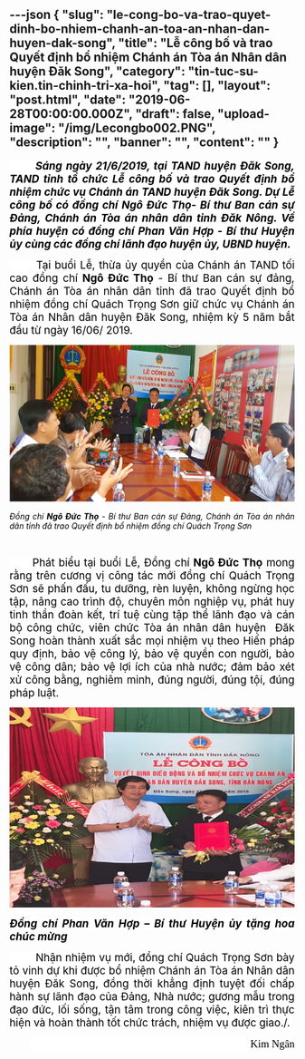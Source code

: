 ---json
{
    "slug": "le-cong-bo-va-trao-quyet-dinh-bo-nhiem-chanh-an-toa-an-nhan-dan-huyen-dak-song",
    "title": "Lễ công bố và trao Quyết định bổ nhiệm Chánh án Tòa án Nhân dân huyện Đăk Song",
    "category": "tin-tuc-su-kien.tin-chinh-tri-xa-hoi",
    "tag": [],
    "layout": "post.html",
    "date": "2019-06-28T00:00:00.000Z",
    "draft": false,
    "upload-image": "/img/Lecongbo002.PNG",
    "description": "",
    "banner": "",
    "__content__": ""
}
---
<p style="text-align:justify"><strong><em><span style="font-size:14.0pt"><span style="background-color:white"><span style="color:black">&nbsp; &nbsp; &nbsp; &nbsp;S&aacute;ng ng&agrave;y 21/6/2019, tại TAND huyện Đăk Song, TAND tỉnh tổ chức Lễ c&ocirc;ng bố v&agrave; trao Quyết định bổ nhiệm chức vụ Ch&aacute;nh &aacute;n TAND huyện Đăk Song. Dự Lễ c&ocirc;ng bố c&oacute; đồng ch&iacute; Ng&ocirc; Đức Thọ- B&iacute; thư Ban c&aacute;n sự Đảng, Ch&aacute;nh &aacute;n T&ograve;a &aacute;n nh&acirc;n d&acirc;n tỉnh Đăk N&ocirc;ng. Về ph&iacute;a huyện c&oacute; đồng ch&iacute; Phan Văn Hợp - B&iacute; thư Huyện ủy c&ugrave;ng c&aacute;c đồng ch&iacute; l&atilde;nh đạo huyện ủy, UBND huyện.</span></span></span></em></strong></p>

<p style="margin-left:0cm; margin-right:0cm; text-align:justify"><span style="background-color:white"><span style="font-size:14.0pt"><span style="color:black">&nbsp; &nbsp; &nbsp; &nbsp;Tại buổi Lễ, thừa ủy quyền của Ch&aacute;nh &aacute;n TAND tối cao đồng ch&iacute; <strong><span style="background-color:white">Ng&ocirc; Đức Thọ</span></strong> - B&iacute; thư Ban c&aacute;n sự đảng, Ch&aacute;nh &aacute;n T&ograve;a &aacute;n nh&acirc;n d&acirc;n tỉnh đ&atilde; trao Quyết định bổ nhiệm đồng ch&iacute; Qu&aacute;ch Trọng Sơn giữ chức vụ Ch&aacute;nh &aacute;n T&ograve;a &aacute;n Nh&acirc;n d&acirc;n huyện Đăk Song, nhiệm kỳ 5 năm bắt đầu từ ng&agrave;y 16/06/ 2019.</span></span></span></p>

<p style="margin-left:0cm; margin-right:0cm; text-align:justify"><img alt="" src="/img/Lecongbo001.PNG" /></p>

<p style="margin-left:0cm; margin-right:0cm; text-align:justify"><span style="background-color:white"><em><span style="color:black">Đồng ch&iacute; <strong><span style="background-color:white">Ng&ocirc; Đức Thọ</span></strong> - B&iacute; thư Ban c&aacute;n sự Đảng, Ch&aacute;nh &aacute;n T&ograve;a &aacute;n nh&acirc;n d&acirc;n tỉnh đ&atilde; trao Quyết định bổ nhiệm đồng ch&iacute; Qu&aacute;ch Trọng Sơn</span></em></span></p>

<p style="margin-left:0cm; margin-right:0cm; text-align:justify">&nbsp;</p>

<p style="margin-left:0cm; margin-right:0cm; text-align:justify"><span style="background-color:white"><span style="font-size:14.0pt"><span style="color:black">&nbsp; &nbsp; &nbsp; Ph&aacute;t biểu tại buổi Lễ, Đồng ch&iacute; <strong><span style="background-color:white">Ng&ocirc; Đức Thọ</span></strong> mong rằng tr&ecirc;n cương vị c&ocirc;ng t&aacute;c mới đồng ch&iacute; Qu&aacute;ch Trọng Sơn sẽ phấn đấu, tu dưỡng, r&egrave;n luyện, kh&ocirc;ng ngừng học tập, n&acirc;ng cao tr&igrave;nh độ, chuy&ecirc;n m&ocirc;n nghiệp vụ, ph&aacute;t huy tinh thần đo&agrave;n kết, tr&iacute; tuệ c&ugrave;ng tập thể l&atilde;nh đạo v&agrave; c&aacute;n bộ c&ocirc;ng chức, vi&ecirc;n chức T&ograve;a &aacute;n nh&acirc;n d&acirc;n huyện &nbsp;Đăk Song ho&agrave;n th&agrave;nh xuất sắc mọi nhiệm vụ theo Hiến ph&aacute;p quy định, bảo vệ c&ocirc;ng l&yacute;, bảo vệ quyền con người, bảo vệ c&ocirc;ng d&acirc;n; bảo vệ lợi &iacute;ch của nh&agrave; nước; đảm bảo x&eacute;t xử c&ocirc;ng bằng, nghi&ecirc;m minh, đ&uacute;ng người, đ&uacute;ng tội, đ&uacute;ng ph&aacute;p luật.</span></span></span></p>

<p style="margin-left:0cm; margin-right:0cm; text-align:justify"><img alt="" src="/img/Lecongbo002.PNG" /></p>

<p style="margin-left:0cm; margin-right:0cm; text-align:justify"><span style="background-color:white"><strong><em><span style="font-size:14.0pt"><span style="background-color:white"><span style="color:black">Đồng ch&iacute; Phan Văn Hợp &ndash; B&iacute; thư Huyện ủy tặng hoa ch&uacute;c mừng</span></span></span></em></strong></span></p>

<p style="text-align:justify"><span style="font-size:14.0pt"><span style="background-color:white"><span style="color:black">&nbsp; &nbsp; &nbsp; &nbsp; Nhận nhiệm vụ mới, đồng ch&iacute; Qu&aacute;ch Trọng Sơn b&agrave;y tỏ vinh dự khi được bổ nhiệm Ch&aacute;nh &aacute;n T&ograve;a &aacute;n Nh&acirc;n d&acirc;n huyện Đăk Song, đồng thời khẳng định tuyệt đối chấp h&agrave;nh sự l&atilde;nh đạo của Đảng, Nh&agrave; nước; gương mẫu trong đạo đức, lối sống, tận t&acirc;m trong c&ocirc;ng việc, ki&ecirc;n tr&igrave; thực hiện v&agrave; ho&agrave;n th&agrave;nh tốt chức tr&aacute;ch, nhiệm vụ được giao./.</span></span></span></p>

<p style="text-align:right"><span style="font-size:14.0pt"><span style="background-color:white"><span style="font-family:&quot;Times New Roman&quot;,&quot;serif&quot;"><span style="color:black">&nbsp; &nbsp; &nbsp; &nbsp; &nbsp; &nbsp; &nbsp; &nbsp; &nbsp; &nbsp; &nbsp; &nbsp; &nbsp; &nbsp; &nbsp; &nbsp; &nbsp; &nbsp; &nbsp; &nbsp; &nbsp; &nbsp; &nbsp; &nbsp; &nbsp; &nbsp; &nbsp; &nbsp; &nbsp; &nbsp; &nbsp; &nbsp; &nbsp; &nbsp; &nbsp; &nbsp; &nbsp; &nbsp; &nbsp; &nbsp; &nbsp; &nbsp; Kim Ng&acirc;n</span></span></span></span></p>
